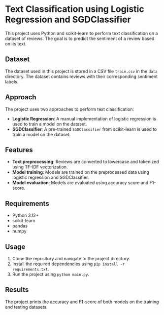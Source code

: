 # Text Classification using Logistic Regression and SGDClassifier  

This project uses Python and scikit-learn to perform text classification on a dataset of reviews. The goal is to predict the sentiment of a review based on its text.  

## Dataset  
The dataset used in this project is stored in a CSV file `train.csv` in the `data` directory. The dataset contains reviews with their corresponding sentiment labels.  

## Approach  
The project uses two approaches to perform text classification:  

- **Logistic Regression**: A manual implementation of logistic regression is used to train a model on the dataset.  
- **SGDClassifier**: A pre-trained `SGDClassifier` from scikit-learn is used to train a model on the dataset.  

## Features  
- **Text preprocessing**: Reviews are converted to lowercase and tokenized using TF-IDF vectorization.  
- **Model training**: Models are trained on the preprocessed data using logistic regression and SGDClassifier.  
- **Model evaluation**: Models are evaluated using accuracy score and F1-score.  

## Requirements  
- Python 3.12+  
- scikit-learn  
- pandas  
- numpy  

## Usage  
1. Clone the repository and navigate to the project directory.  
2. Install the required dependencies using `pip install -r requirements.txt`.  
3. Run the project using `python main.py`.  

## Results  
The project prints the accuracy and F1-score of both models on the training and testing datasets.  

